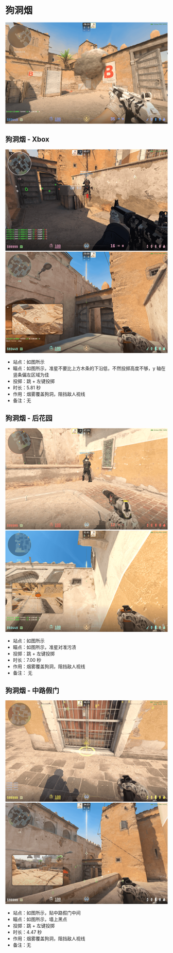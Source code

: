 # 狗洞烟

![狗洞烟 - 效果示意图](../../../../images/炙热沙城/狗洞烟-效果.png)

## 狗洞烟 - Xbox

![狗洞烟 - Xbox - 站位](../../../../images/炙热沙城/站位-Xbox二层贴墙.png)
![狗洞烟 - Xbox - 瞄点](../../../../images/炙热沙城/狗洞烟-Xbox-瞄点.png)

- 站点：如图所示
- 瞄点：如图所示，准星不要比上方木条的下沿低，不然投掷高度不够，y 轴在竖条偏左区域为佳
- 投掷：跳 + 左键投掷
- 时长：5.81 秒
- 作用：烟雾覆盖狗洞，阻挡敌人视线
- 备注：无

## 狗洞烟 - 后花园

![狗洞烟 - 后花园 - 站位](../../../../images/炙热沙城/站位-B门烟-后花园.png)
![狗洞烟 - 后花园 - 瞄点](../../../../images/炙热沙城/狗洞烟-后花园-瞄点.png)

- 站点：如图所示
- 瞄点：如图所示，准星对准污渍
- 投掷：跳 + 左键投掷
- 时长：7.00 秒
- 作用：烟雾覆盖狗洞，阻挡敌人视线
- 备注： 无

## 狗洞烟 - 中路假门

![狗洞烟 - 中路假门 - 站位](../../../../images/炙热沙城/站位-中路假门.png)
![狗洞烟 - 中路假门 - 瞄点](../../../../images/炙热沙城/狗洞烟-中路假门-瞄点.png)

- 站点：如图所示，贴中路假门中间
- 瞄点：如图所示，墙上黑点
- 投掷：跳 + 左键投掷
- 时长：4.47 秒
- 作用：烟雾覆盖狗洞，阻挡敌人视线
- 备注：无
